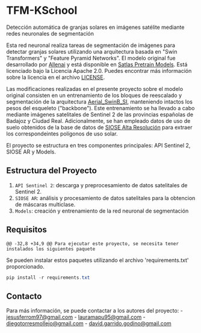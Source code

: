 # TFM-KSchool

Detección automática de granjas solares en imágenes satélite mediante redes neuronales de segmentación

Esta red neuronal realiza tareas de segmentación de imágenes para detectar granjas solares utilizando una arquitectura basada en "Swin Transformers" y "Feature Pyramid Networks". El modelo original fue desarrollado por [Allenai](https://github.com/allenai) y está disponible en [Satlas Pretrain Models](https://github.com/allenai/satlaspretrain_models). Está licenciado bajo la Licencia Apache 2.0. Puedes encontrar más información sobre la licencia en el archivo [LICENSE](./LICENSE.txt).

Las modificaciones realizadas en el presente proyecto sobre el modelo original consisten en un entrenamiento de los bloques de reescalado y segmentación de la arquitectura [Aerial_SwinB_SI](https://huggingface.co/allenai/satlas-pretrain/resolve/main/aerial_swinb_si.pth?download=true), manteniendo intactos los pesos del esqueleto ("backbone"). Este entrenamiento se ha llevado a cabo mediante imágenes satelitales de Sentinel 2 de las provincias españolas de Badajoz y Ciudad Real. Adicionalmente, se han empleado datos de uso de suelo obtenidos de la base de datos de [SIOSE Alta Resolución](https://centrodedescargas.cnig.es/CentroDescargas/catalogo.do?Serie=SIOSE) para extraer los correspondeintes polígonos de uso solar.

El proyecto se estructura en tres componentes principales: API Sentinel 2, SIOSE AR y Models.

## Estructura del Proyecto

1. `API Sentinel 2`: descarga y preprocesamiento de datos satelitales de Sentinel 2.
2. `SIOSE AR`: análisis y procesamiento de datos satelitales para la obtencion de máscaras multiclase.
3. `Models`: creación y entrenamiento de la red neuronal de segmentación

## Requisitos

	@@ -32,8 +34,9 @@ Para ejecutar este proyecto, se necesita tener instalados los siguientes paquete

Se pueden instalar estos paquetes utilizando el archivo 'requirements.txt' proporcionado.

```powershell
pip install -r requirements.txt
```

## Contacto
Para más información, se puede contactar a los autores del proyecto:
    - jesusferrom97@gmail.com
    - lauramapu95@gmail.com
    - diegotorresmollejo@gmail.com
    - david.garrido.godino@gmail.com